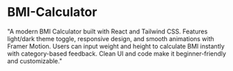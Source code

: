 # BMI-Calculator
"A modern BMI Calculator built with React and Tailwind CSS. Features light/dark theme toggle, responsive design, and smooth animations with Framer Motion. Users can input weight and height to calculate BMI instantly with category-based feedback. Clean UI and code make it beginner-friendly and customizable."
